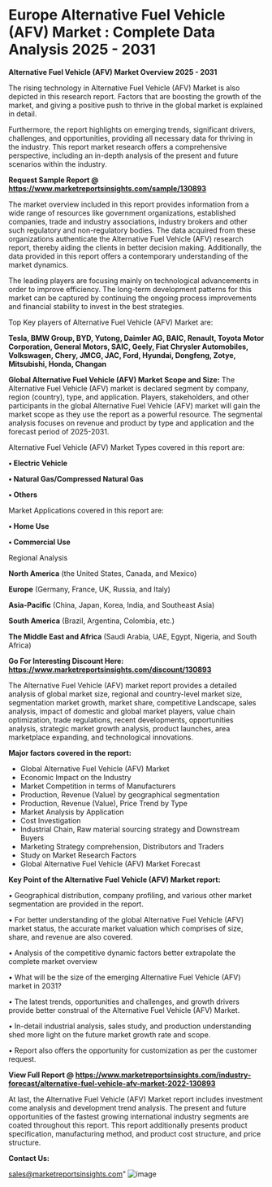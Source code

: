 # Europe Alternative Fuel Vehicle (AFV) Market : Complete Data Analysis 2025 - 2031

<Strong> Alternative Fuel Vehicle (AFV) Market Overview 2025 - 2031</strong>

The rising technology in Alternative Fuel Vehicle (AFV) Market is also depicted in this research report. Factors that are boosting the growth of the market, and giving a positive push to thrive in the global market is explained in detail.

Furthermore, the report highlights on emerging trends, significant drivers, challenges, and opportunities, providing all necessary data for thriving in the industry. This report market research offers a comprehensive perspective, including an in-depth analysis of the present and future scenarios within the industry.

<strong>Request Sample Report @ <a href=https://www.marketreportsinsights.com/sample/130893>https://www.marketreportsinsights.com/sample/130893</a></strong>

The market overview included in this report provides information from a wide range of resources like government organizations, established companies, trade and industry associations, industry brokers and other such regulatory and non-regulatory bodies. The data acquired from these organizations authenticate the Alternative Fuel Vehicle (AFV) research report, thereby aiding the clients in better decision making. Additionally, the data provided in this report offers a contemporary understanding of the market dynamics.

The leading players are focusing mainly on technological advancements in order to improve efficiency. The long-term development patterns for this market can be captured by continuing the ongoing process improvements and financial stability to invest in the best strategies.

Top Key players of Alternative Fuel Vehicle (AFV) Market are:

<strong>Tesla, BMW Group, BYD, Yutong, Daimler AG, BAIC, Renault, Toyota Motor Corporation, General Motors, SAIC, Geely, Fiat Chrysler Automobiles, Volkswagen, Chery, JMCG, JAC, Ford, Hyundai, Dongfeng, Zotye, Mitsubishi, Honda, Changan</strong>

<strong><b>Global Alternative Fuel Vehicle (AFV) Market Scope and Size:</b></strong>
The Alternative Fuel Vehicle (AFV) market is declared segment by company, region (country), type, and application. Players, stakeholders, and other participants in the global Alternative Fuel Vehicle (AFV) market will gain the market scope as they use the report as a powerful resource. The segmental analysis focuses on revenue and product by type and application and the forecast period of 2025-2031.

Alternative Fuel Vehicle (AFV) Market Types covered in this report are:

<strong>• Electric Vehicle

• Natural Gas/Compressed Natural Gas

• Others</strong>

Market Applications covered in this report are:

<strong>• Home Use

• Commercial Use</strong> 

Regional Analysis

<strong>North America</strong> (the United States, Canada, and Mexico)

<strong>Europe</strong> (Germany, France, UK, Russia, and Italy)

<strong>Asia-Pacific</strong> (China, Japan, Korea, India, and Southeast Asia)

<strong>South America</strong> (Brazil, Argentina, Colombia, etc.)

<strong>The Middle East and Africa</strong> (Saudi Arabia, UAE, Egypt, Nigeria, and South Africa)

<strong>Go For Interesting Discount Here: <a href=https://www.marketreportsinsights.com/discount/130893>https://www.marketreportsinsights.com/discount/130893</a></strong>

The Alternative Fuel Vehicle (AFV) market report provides a detailed analysis of global market size, regional and country-level market size, segmentation market growth, market share, competitive Landscape, sales analysis, impact of domestic and global market players, value chain optimization, trade regulations, recent developments, opportunities analysis, strategic market growth analysis, product launches, area marketplace expanding, and technological innovations.

<strong><b>Major factors covered in the report:</b></strong>
<ul>
  <li>Global Alternative Fuel Vehicle (AFV) Market </li>
  <li>Economic Impact on the Industry</li>
  <li>Market Competition in terms of Manufacturers</li>
  <li>Production, Revenue (Value) by geographical segmentation</li>
  <li>Production, Revenue (Value), Price Trend by Type</li>
  <li>Market Analysis by Application</li>
  <li>Cost Investigation</li>
  <li>Industrial Chain, Raw material sourcing strategy and Downstream Buyers</li>
  <li>Marketing Strategy comprehension, Distributors and Traders</li>
  <li>Study on Market Research Factors</li>
  <li>Global Alternative Fuel Vehicle (AFV) Market Forecast</li>
</ul>

<strong><b>Key Point of the Alternative Fuel Vehicle (AFV) Market report:</b></strong>

• Geographical distribution, company profiling, and various other market segmentation are provided in the report.

• For better understanding of the global Alternative Fuel Vehicle (AFV) market status, the accurate market valuation which comprises of size, share, and revenue are also covered.

• Analysis of the competitive dynamic factors better extrapolate the complete market overview

• What will be the size of the emerging Alternative Fuel Vehicle (AFV) market in 2031?

• The latest trends, opportunities and challenges, and growth drivers provide better construal of the Alternative Fuel Vehicle (AFV) Market.

• In-detail industrial analysis, sales study, and production understanding shed more light on the future market growth rate and scope.

• Report also offers the opportunity for customization as per the customer request.

<strong><b>View Full Report @ <a href=https://www.marketreportsinsights.com/industry-forecast/alternative-fuel-vehicle-afv-market-2022-130893>https://www.marketreportsinsights.com/industry-forecast/alternative-fuel-vehicle-afv-market-2022-130893</a></b></strong>


At last, the Alternative Fuel Vehicle (AFV) Market report includes investment come analysis and development trend analysis. The present and future opportunities of the fastest growing international industry segments are coated throughout this report. This report additionally presents product specification, manufacturing method, and product cost structure, and price structure.

<strong>Contact Us:</strong>

sales@marketreportsinsights.com"
![image](https://github.com/user-attachments/assets/86368d9c-2df9-47c3-88fd-6fa6e967a3d9)
